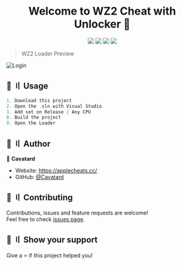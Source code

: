 <h1 align="center">Welcome to WZ2 Cheat with Unlocker 👋</h1>

<p align="center">
  <img src="https://img.shields.io/badge/version-1.0.0-blue.svg?cacheSeconds=2592000" >
  <img src="https://img.shields.io/badge/Maintained%3F-yes-green.svg" >
  <img src="https://img.shields.io/badge/license-MIT-yellow.svg" >
  <img src="https://img.shields.io/github/last-commit/Cavatard/WZ2-Cheat-Unlocker-Loader">
  <a href="https://twitter.com/Flashouttt" target="_blank">
  </a>
</p>

> WZ2 Loader Preview


![Login](https://user-images.githubusercontent.com/124455818/216781837-1b360e75-7263-41fa-b289-dd986bdec4c5.png)


## 🚀 〢 Usage

```c
1. Download this project
2. Open the .sln with Visual Studio
3. Add set on Release | Any CPU
8. Build the project
9. Open the Loader
```

## 👤 〢 Author   

 👤 **Cavatard**
 - Website: https://applecheats.cc/
 - GitHub: [@Cavatard](https://github.com/Cavatard) 


## 🤝 〢 Contributing
Contributions, issues and feature requests are welcome!<br />Feel free to check
[issues page](https://github.com/MJMODZZ/Clean-KeyAuth-GUI/issues).  


## 🌟 〢 Show your support
Give a ⭐️ if this project helped you! 
